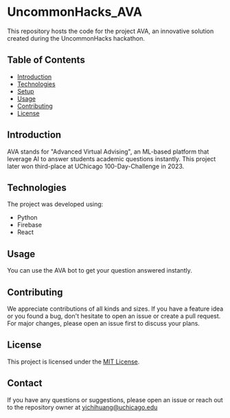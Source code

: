 # UncommonHacks_AVA

This repository hosts the code for the project AVA, an innovative solution created during the UncommonHacks hackathon. 

## Table of Contents

- [Introduction](#introduction)
- [Technologies](#technologies)
- [Setup](#setup)
- [Usage](#usage)
- [Contributing](#contributing)
- [License](#license)

## Introduction
AVA stands for "Advanced Virtual Advising", an ML-based platform that leverage AI to answer students academic questions instantly. This project later won third-place at UChicago 100-Day-Challenge in 2023.

## Technologies

The project was developed using:
- Python
- Firebase
- React

## Usage
You can use the AVA bot to get your question answered instantly.

## Contributing

We appreciate contributions of all kinds and sizes. If you have a feature idea or you found a bug, don't hesitate to open an issue or create a pull request. For major changes, please open an issue first to discuss your plans.

## License

This project is licensed under the [MIT License](https://choosealicense.com/licenses/mit/).

## Contact

If you have any questions or suggestions, please open an issue or reach out to the repository owner at yichihuang@uchicago.edu
